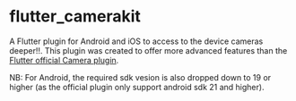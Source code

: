 # flutter_camerakit
A Flutter plugin for Android and iOS to access to the device cameras deeper!!. This plugin was created to offer more advanced features than the <a href="https://pub.dartlang.org/packages/camera">Flutter official Camera plugin</a>. 

NB: For Android, the required sdk vesion is also dropped down to 19 or higher (as the official plugin only support android sdk 21 and higher).
